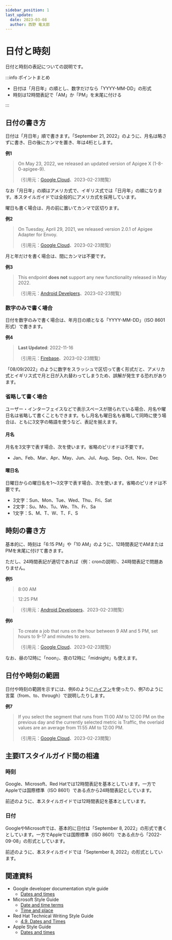 ```yaml
---
sidebar_position: 1
last_update:
  date: 2023-03-08
  author: 西野 竜太郎
---
```


# 日付と時刻

日付と時刻の表記についての説明です。

:::info ポイントまとめ

- 日付は「月日年」の順とし、数字だけなら「YYYY-MM-DD」の形式
- 時刻は12時間表記で「AM」か「PM」を末尾に付ける

:::

## 日付の書き方

日付は「月日年」順で書きます。「September 21, 2022」のように、月名は略さずに書き、日の後にカンマを置き、年は4桁とします。

**例1**

> On May 23, 2022, we released an updated version of Apigee X (1-8-0-apigee-9).
>
> （引用元：[Google Cloud](https://cloud.google.com/apigee/docs/release-notes)、2023-02-23閲覧）

なお「月日年」の順はアメリカ式で、イギリス式では「日月年」の順になります。本スタイルガイドでは全般的にアメリカ式を採用しています。

曜日も書く場合は、月の前に置いてカンマで区切ります。

**例2**

> On Tuesday, April 29, 2021, we released version 2.0.1 of Apigee Adapter for Envoy.
>
> （引用元：[Google Cloud](https://cloud.google.com/apigee/docs/release/notes/100-envoy-adapter-release-notes)、2023-02-23閲覧）

月と年だけを書く場合は、間にカンマは不要です。

**例3**

> This endpoint **does not** support any new functionality released in May 2022.
>
> （引用元：[Android Develpers](https://developer.android.com/google/play/billing/compatibility)、2023-02-23閲覧）

### 数字のみで書く場合

日付を数字のみで書く場合は、年月日の順となる「YYYY-MM-DD」（ISO 8601形式）で書きます。

**例4**

> **Last Updated**: 2022-11-16
>
> （引用元：[Firebase](https://firebase.google.com/codelabs/build-android-app-with-firebase-compose#0)、2023-02-23閲覧）

「08/09/2022」のように数字をスラッシュで区切って書く形式だと、アメリカ式とイギリス式で月と日が入れ替わってしまうため、誤解が発生する恐れがあります。

### 省略して書く場合

ユーザー・インターフェイスなどで表示スペースが限られている場合、月名や曜日名は省略して書くこともできます。もし月名も曜日名も省略して同時に使う場合は、ともに3文字の略語を使うなど、表記を揃えます。

#### 月名

月名を3文字で表す場合、次を使います。省略のピリオドは不要です。

- Jan、Feb、Mar、Apr、May、Jun、Jul、Aug、Sep、Oct、Nov、Dec

#### 曜日名

日曜日からの曜日名を1〜3文字で表す場合、次を使います。省略のピリオドは不要です。

- 3文字：Sun、Mon、Tue、Wed、Thu、Fri、Sat
- 2文字：Su、Mo、Tu、We、Th、Fr、Sa
- 1文字：S、M、T、W、T、F、S

## 時刻の書き方

基本的に、時刻は「6:15 PM」や「10 AM」のように、12時間表記でAMまたはPMを末尾に付けて書きます。

ただし、24時間表記が適切であれば（例：cronの説明）、24時間表記で問題ありません。

**例5**

> 8:00 AM

> 12:25 PM

> （引用元：[Android Developers](https://developer.android.com/events/dev-summit/schedule/agenda)、2023-02-23閲覧）

**例6**

> To create a job that runs on the hour between 9 AM and 5 PM, set hours to 9-17 and minutes to zero.
>
> （引用元：[Google Cloud](https://cloud.google.com/backup-disaster-recovery/docs/monitor-reports/real-time-report)、2023-02-23閲覧）

なお、昼の12時に「noon」、夜の12時に「midnight」も使えます。

## 日付や時刻の範囲

日付や時刻の範囲を示すには、例6のように[ハイフン](../punctuation-symbol/hyphens.md)を使ったり、例7のように言葉（from、to、through）で説明したりします。

**例7**

> If you select the segment that runs from 11:00 AM to 12:00 PM on the previous day and the currently selected metric is Traffic, the overlaid values are an average from 11:55 AM to 12:00 PM.
>
> （引用元：[Google Cloud](https://cloud.google.com/network-intelligence-center/docs/network-topology/concepts/overview)、2023-02-23閲覧）

## 主要ITスタイルガイド間の相違

### 時刻

Google、Microsoft、Red Hatでは12時間表記を基本としています。一方でAppleでは国際標準（ISO 8601）である点から24時間表記としています。

前述のように、本スタイルガイドでは12時間表記を基本としています。

### 日付

GoogleやMicrosoftでは、基本的に日付は「September 8, 2022」の形式で書くとしています。一方でAppleでは国際標準（ISO 8601）である点から「2022-09-08」の形式としています。

前述のように、本スタイルガイドでは「September 8, 2022」の形式としています。

## 関連資料

- Google developer documentation style guide
    - [Dates and times](https://developers.google.com/style/dates-times)
- Microsoft Style Guide
    - [Date and time terms](https://learn.microsoft.com/en-us/style-guide/a-z-word-list-term-collections/term-collections/date-time-terms)
    - [Time and place](https://learn.microsoft.com/en-us/style-guide/global-communications/time-place)
- Red Hat Technical Writing Style Guide
    - [4.9. Dates and Times](https://stylepedia.net/style/6.0/#date-time)
- Apple Style Guide
    - [Dates and times](https://support.apple.com/ja-jp/guide/applestyleguide/apsg1ff687a0/web)
